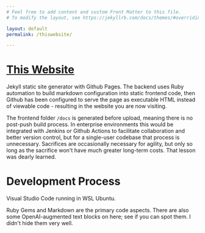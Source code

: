 ```yaml
---
# Feel free to add content and custom Front Matter to this file.
# To modify the layout, see https://jekyllrb.com/docs/themes/#overriding-theme-defaults

layout: default
permalink: /thiswebsite/

---
```

# [This Website](https://github.com/tomtom-reed/tomtom-reed.github.io)
Jekyll static site generator with Github Pages. The backend uses Ruby automation to build markdown configuration into static frontend code, then Github has been configured to serve the page as executable HTML instead of viewable code - resulting in the website you are now visiting. 

The frontend folder `/docs` is generated before upload, meaning there is no post-push build process. In enterprise environments this would be integrated with Jenkins or Github Actions to facilitate collaboration and better version control, but for a single-user codebase that process is unnecessary. Sacrifices are occasionally necessary for agility, but only so long as the sacrifice won't have much greater long-term costs. That lesson was dearly learned. 

# Development Process
Visual Studio Code running in WSL Ubuntu. 

Ruby Gems and Markdown are the primary code aspects. There are also some OpenAI-augmented text blocks on here; see if you can spot them. I didn't hide them very well. 